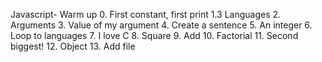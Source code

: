 Javascript- Warm up
0. First constant, first print
1.3 Languages
2. Arguments
3. Value of my argument
4. Create a sentence
5. An integer
6. Loop to languages
7. I love C
8. Square
9. Add
10. Factorial
11. Second biggest!
12. Object
13. Add file